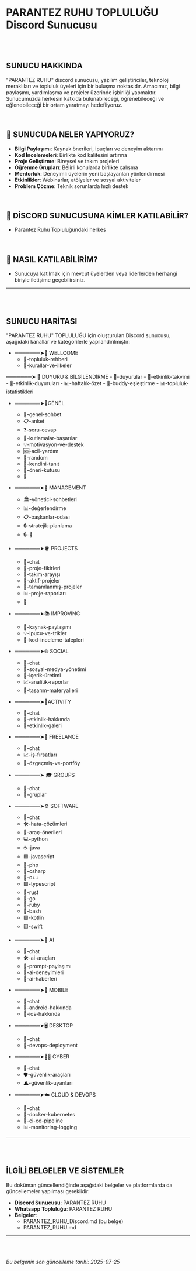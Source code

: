 # PARANTEZ RUHU TOPLULUĞU Discord Sunucusu


<br><br>


## SUNUCU HAKKINDA

"PARANTEZ RUHU" discord sunucusu, yazılım geliştiriciler, teknoloji meraklıları ve topluluk üyeleri için bir buluşma noktasıdır. Amacımız, bilgi paylaşımı, yardımlaşma ve projeler üzerinde işbirliği yapmaktır. Sunucumuzda herkesin katkıda bulunabileceği, öğrenebileceği ve eğlenebileceği bir ortam yaratmayı hedefliyoruz.


<br>


## 🌟 SUNUCUDA NELER YAPIYORUZ?
- **Bilgi Paylaşımı**: Kaynak önerileri, ipuçları ve deneyim aktarımı
- **Kod İncelemeleri**: Birlikte kod kalitesini artırma
- **Proje Geliştirme**: Bireysel ve takım projeleri
- **Öğrenme Grupları**: Belirli konularda birlikte çalışma
- **Mentorluk**: Deneyimli üyelerin yeni başlayanları yönlendirmesi
- **Etkinlikler**: Webinarlar, atölyeler ve sosyal aktiviteler
- **Problem Çözme**: Teknik sorunlarda hızlı destek


<br>


## 👥 DİSCORD SUNUCUSUNA KİMLER KATILABİLİR?
- Parantez Ruhu Topluluğundaki herkes


<br>


## 🚪 NASIL KATILABİLİRİM?
- Sunucuya katılmak için mevcut üyelerden veya liderlerden herhangi biriyle iletişime geçebilirsiniz.



<hr><br><br>



## SUNUCU HARİTASI

"PARANTEZ RUHU" TOPLULUĞU için oluşturulan Discord sunucusu, aşağıdaki kanallar ve kategorilerle yapılandırılmıştır:

- ═══════➤👋 WELLCOME 
    - 📖-topluluk-rehberi
    - 📜-kurallar-ve-ilkeler

═══════➤ 📢 DUYURU & BİLGİLENDİRME
    - 📢-duyurular
    - 📅-etkinlik-takvimi
    - 📅-etkinlik-duyuruları
    - 📊-haftalık-özet
    - 🤝-buddy-eşleştirme
    - 📊-topluluk-istatistikleri

- ═══════➤💬GENEL
    - 💭-genel-sohbet
    - 📋-anket
    - ❓-soru-cevap
    - 🎉-kutlamalar-başarılar
    - 💡-motivasyon-ve-destek
    - 🆘-acil-yardım
    - 🎲-random
    - 👋-kendini-tanıt
    - 💭-öneri-kutusu
    - 🎤

- ═══════➤👥 MANAGEMENT
    - 🏛️-yönetici-sohbetleri
    - 📊-değerlendirme
    - 📋-başkanlar-odası
    - 🔒-stratejik-planlama
    - 🔒-🎤

- ═══════➤🪣 PROJECTS
    - 💭-chat
    - 💼-proje-fikirleri
    - 👥-takım-arayışı
    - 🚀-aktif-projeler
    - 🤝-tamamlanmış-projeler
    - 📊-proje-raporları
    - 🎤

- ═══════➤📚 IMPROVING
    - 📖-kaynak-paylaşımı
    - 💡-ipucu-ve-trikler
    - 📝-kod-inceleme-talepleri

- ═══════➤🌐 SOCIAL
    - 💭-chat
    - 📱-sosyal-medya-yönetimi
    - 📝-içerik-üretimi
    - 📈-analitik-raporlar
    - 🎨-tasarım-materyalleri

- ═══════➤🎪ACTIVITY
    - 💬-chat
    - 🎤-etkinlik-hakkında
    - 📸-etkinlik-galeri

- ═══════➤💼 FREELANCE
    - 💬-chat
    - 📈-iş-fırsatları
    - 📝-özgeçmiş-ve-portföy

- ═══════➤ 🎓 GROUPS
    - 💬-chat
    - 👥-gruplar

- ═══════➤⚙️ SOFTWARE
    - 💬-chat
    - 🛠️-hata-çözümleri
    - 🔧-araç-önerileri
    - 💻-python
    - ☕-java
    - 🟦-javascript
    - 🐘-php
    - 🐍-csharp
    - 🔷-c++
    - 🟪-typescript
    - 🦀-rust
    - 🐹-go
    - 🐍-ruby
    - 🐧-bash
    - 🟩-kotlin
    - 🟨-swift

- ═══════➤🤖 AI
    - 💬-chat
    - 🛠️-ai-araçları
    - 📝-prompt-paylaşımı
    - 🔬-ai-deneyimleri
    - 📰-ai-haberleri

- ═══════➤📱 MOBILE
    - 💬-chat
    - 🤖-android-hakkında
    - 🍏-ios-hakkında

- ═══════➤🖥️ DESKTOP
    - 💬-chat
    - 🔧-devops-deployment

- ═══════➤🕵️‍♂️ CYBER
    - 💬-chat
    - 🛡️-güvenlik-araçları
    - ⚠️-güvenlik-uyarıları

- ═══════➤☁️ CLOUD & DEVOPS
    - 💭-chat
    - 🐳-docker-kubernetes
    - 🔄-ci-cd-pipeline
    - 📊-monitoring-logging




<hr><br><br>




## İLGİLİ BELGELER VE SİSTEMLER

Bu doküman güncellendiğinde aşağıdaki belgeler ve platformlarda da güncellemeler yapılması gereklidir:

- **Discord Sunucusu**: PARANTEZ RUHU 
- **Whatsapp Topluluğu**: PARANTEZ RUHU
- **Belgeler**: 
    - PARANTEZ_RUHU_Discord.md (bu belge)
    - PARANTEZ_RUHU.md



<hr><br><br>


*Bu belgenin son güncelleme tarihi: 2025-07-25*